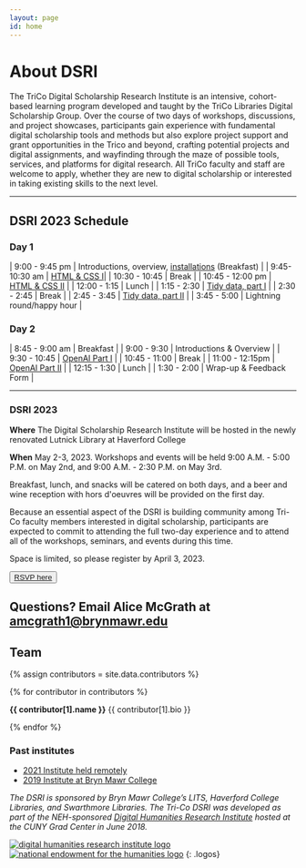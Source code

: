 ```yaml
---
layout: page
id: home
---
```


# About DSRI

The TriCo Digital Scholarship Research Institute is an intensive, cohort-based learning program developed and taught by the TriCo Libraries Digital Scholarship Group. Over the course of two days of workshops, discussions, and project showcases, participants gain experience with fundamental digital scholarship tools and methods but also explore project support and grant opportunities in the Trico and beyond, crafting potential projects and digital assignments, and wayfinding through the maze of possible tools, services, and platforms for digital research. All TriCo faculty and staff are welcome to apply, whether they are new to digital scholarship or interested in taking existing skills to the next level.

---

## DSRI 2023 Schedule
### **Day 1**

| 9:00 - 9:45 pm | Introductions, overview, [installations](https://github.com/tri-cods/install) (Breakfast)  |
| 9:45-10:30 am | [HTML & CSS I](https://github.com/tri-cods/html-css)|
| 10:30 - 10:45 | Break |
| 10:45 - 12:00 pm | [HTML & CSS  II](https://github.com/tri-cods/html-css) |
| 12:00 - 1:15 | Lunch |
| 1:15 - 2:30 | [Tidy data, part I](https://github.com/tri-cods/tidy-data) |
| 2:30 - 2:45 | Break |
| 2:45 - 3:45 | [Tidy data, part II](https://github.com/tri-cods/tidy-data) |
| 3:45 - 5:00 | Lightning round/happy hour |


### **Day 2**

| 8:45 - 9:00 am | Breakfast |
| 9:00 - 9:30 | Introductions & Overview |
| 9:30 - 10:45 | [OpenAI Part I](https://github.com/tri-cods/ai) |
| 10:45 - 11:00 | Break |
| 11:00 - 12:15pm | [OpenAI Part II](https://github.com/tri-cods/ai) |
| 12:15 - 1:30 | Lunch |
| 1:30 - 2:00 | Wrap-up & Feedback Form |

---
### DSRI 2023
**Where** The Digital Scholarship Research Institute will be hosted in the newly renovated Lutnick Library at Haverford College 

**When** May 2-3, 2023. Workshops and events will be held 9:00 A.M. - 5:00 P.M. on May 2nd, and 9:00 A.M. - 2:30 P.M. on May 3rd.  

Breakfast, lunch, and snacks will be catered on both days, and a beer and wine reception with hors d'oeuvres will be provided on the first day.

Because an essential aspect of the DSRI is building community among Tri-Co faculty members interested in digital scholarship, participants are expected to commit to attending the full two-day experience and to attend all of the workshops, seminars, and events during this time. 

Space is limited, so please register by April 3, 2023.

<button role="button" class="button-blue" aria-label="open registration form">
    <a href="https://forms.gle/3c81yJGNm9XuYvB68">RSVP here</a>
</button> 

Questions? Email Alice McGrath at amcgrath1@brynmawr.edu
---


## Team

<div class="contributors-gallery">
{% assign contributors = site.data.contributors %}

{% for contributor in contributors %}

<div class="contributor">
<div class="avatar" style="background-image:url({{ contributor[1].image | prepend: 'images/' }});" alt="{{ contributor[1].name }}"></div>
<div class="bio">
<p>
<strong>{{ contributor[1].name }}</strong>
{{ contributor[1].bio }}
</p>
</div>
<div class="clearfix"></div>
</div>
{% endfor %}
</div>

### Past institutes

- [2021 Institute held remotely](2021)
- [2019 Institute at Bryn Mawr College](2019)

*The DSRI is sponsored by Bryn Mawr College’s LITS, Haverford College Libraries, and Swarthmore Libraries. The Tri-Co DSRI was developed as part of the NEH-sponsored [Digital Humanities Research Institute](http://dhinstitutes.org/) hosted at the CUNY Grad Center in June 2018.*

[![digital humanities research institute logo](images/DHRI-03.svg)](http://dhinstitutes.org/)
[![national endowment for the humanities logo](images/NEH_stacked_logo-01_full-color.jpg)](https://www.neh.gov/)
{: .logos}
